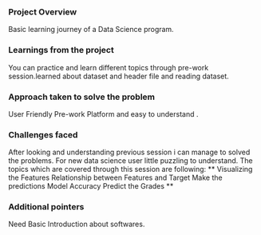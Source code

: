 ### Project Overview

 Basic learning journey of a Data Science program.


### Learnings from the project

 You can practice and learn different topics through pre-work session.learned about dataset and header file and reading dataset.


### Approach taken to solve the problem

 User Friendly Pre-work Platform and easy to understand . 



### Challenges faced

 After looking and understanding previous session i can manage to solved the problems. For new data science user little puzzling to understand. 
The topics which are covered through this session are following:
**
Visualizing the Features
Relationship between Features and Target
Make the predictions
Model Accuracy
Predict the Grades
**



### Additional pointers

 Need Basic Introduction about softwares. 


